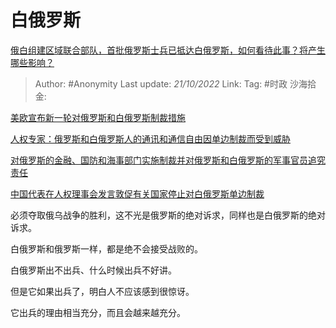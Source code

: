 # 白俄罗斯
[俄白组建区域联合部队，首批俄罗斯士兵已抵达白俄罗斯，如何看待此事？将产生哪些影响？](https://www.zhihu.com/question/560175093/answer/2719598451)

> Author: #Anonymity
> Last update: *21/10/2022*
> Link:
> Tag: #时政
> 沙海拾金:

[美欧宣布新一轮对俄罗斯和白俄罗斯制裁措施](http://www.news.cn/world/2022-03/03/c_1128433295.htm)

[人权专家：俄罗斯和白俄罗斯人的通讯和通信自由因单边制裁而受到威胁](https://news.un.org/zh/story/2022/09/1108831)

[对俄罗斯的金融、国防和海事部门实施制裁并对俄罗斯和白俄罗斯的军事官员追究责任](https://china.usembassy-china.org.cn/zh/targeting-russias-financial-defense-and-marine-sectors-and-promoting-accountability-for-russian-and-belarusian-military-officials/)

[中国代表在人权理事会发言敦促有关国家停止对白俄罗斯单边制裁](https://cn.chinadaily.com.cn/a/202209/24/WS632e8efea310817f312efa1d.html)

必须夺取俄乌战争的胜利，这不光是俄罗斯的绝对诉求，同样也是白俄罗斯的绝对诉求。

白俄罗斯和俄罗斯一样，都是绝不会接受战败的。

白俄罗斯出不出兵、什么时候出兵不好讲。

但是它如果出兵了，明白人不应该感到很惊讶。

它出兵的理由相当充分，而且会越来越充分。